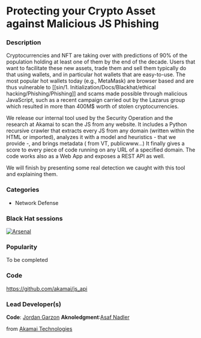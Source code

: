 # Protecting your Crypto Asset against Malicious JS Phishing

### Description
Cryptocurrencies and NFT are taking over with predictions of 90% of the population holding at least one of them by the end of the decade. Users that want to facilitate these new assets, trade them and sell them typically do that using wallets, and in particular hot wallets that are easy-to-use. The most popular hot wallets today (e.g., MetaMask) are browser based and are thus vulnerable to [[sin/1. Initialization/Docs/Blackhat/ethical hacking/Phishing/Phishing]] and scams made possible through malicious JavaScript, such as a recent campaign carried out by the Lazarus group which resulted in more than 400M$ worth of stolen cryptocurrencies.

We release our internal tool used by the Security Operation and the research at Akamai to scan the JS from any website.
It includes a Python recursive crawler that extracts every JS from any domain (written within the HTML or imported), analyzes it with a model and heuristics - that we provide -, and brings metadata ( from VT, publicwww…) It finally gives a score to every piece of code running on any URL of a specified domain.
The code works also as a Web App and exposes a REST API as well.

We will finish by presenting some real detection we caught with this tool and explaining them.
### Categories

* Network Defense

### Black Hat sessions

[![Arsenal](https://raw.githubusercontent.com/toolswatch/badges/d50ddaf5b003dc503a2c9a33a85d2a1e3d57b40c/arsenal/usa/2022.svg)](https://www.blackhat.com/us-22/arsenal/schedule/#protecting-your-crypto-asset-against-malicious-js-phishing-27713)


### Popularity

To be completed

### Code
https://github.com/akamai/js_api

### Lead Developer(s)

**Code**: [Jordan Garzon]
**Aknoledgment**:[Asaf Nadler]

from [Akamai Technologies](https://www.akamai.com)


[Jordan Garzon]: https://twitter.com/JordGarzon
[Asaf Nadler]: https://twitter.com/AsafNadler